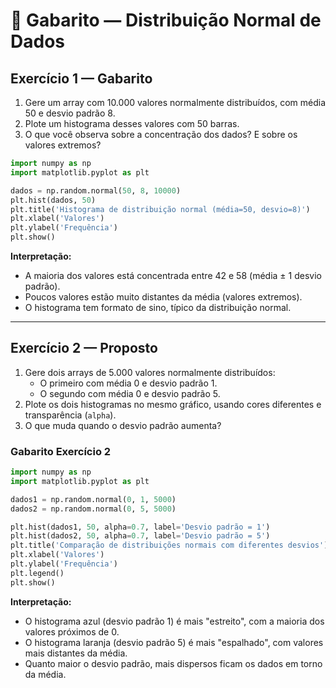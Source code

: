 # 📝 Gabarito — Distribuição Normal de Dados

## Exercício 1 — Gabarito

1. Gere um array com 10.000 valores normalmente distribuídos, com média 50 e desvio padrão 8.
2. Plote um histograma desses valores com 50 barras.
3. O que você observa sobre a concentração dos dados? E sobre os valores extremos?

```python
import numpy as np
import matplotlib.pyplot as plt

dados = np.random.normal(50, 8, 10000)
plt.hist(dados, 50)
plt.title('Histograma de distribuição normal (média=50, desvio=8)')
plt.xlabel('Valores')
plt.ylabel('Frequência')
plt.show()
```

**Interpretação:**
- A maioria dos valores está concentrada entre 42 e 58 (média ± 1 desvio padrão).
- Poucos valores estão muito distantes da média (valores extremos).
- O histograma tem formato de sino, típico da distribuição normal.

---

## Exercício 2 — Proposto

1. Gere dois arrays de 5.000 valores normalmente distribuídos:
   - O primeiro com média 0 e desvio padrão 1.
   - O segundo com média 0 e desvio padrão 5.
2. Plote os dois histogramas no mesmo gráfico, usando cores diferentes e transparência (`alpha`).
3. O que muda quando o desvio padrão aumenta?

### Gabarito Exercício 2

```python
import numpy as np
import matplotlib.pyplot as plt

dados1 = np.random.normal(0, 1, 5000)
dados2 = np.random.normal(0, 5, 5000)

plt.hist(dados1, 50, alpha=0.7, label='Desvio padrão = 1')
plt.hist(dados2, 50, alpha=0.7, label='Desvio padrão = 5')
plt.title('Comparação de distribuições normais com diferentes desvios')
plt.xlabel('Valores')
plt.ylabel('Frequência')
plt.legend()
plt.show()
```

**Interpretação:**
- O histograma azul (desvio padrão 1) é mais "estreito", com a maioria dos valores próximos de 0.
- O histograma laranja (desvio padrão 5) é mais "espalhado", com valores mais distantes da média.
- Quanto maior o desvio padrão, mais dispersos ficam os dados em torno da média. 